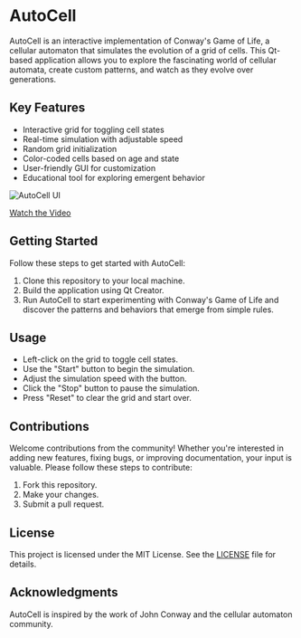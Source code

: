 # AutoCell

AutoCell is an interactive implementation of Conway's Game of Life, a cellular automaton that simulates the evolution of a grid of cells. This Qt-based application allows you to explore the fascinating world of cellular automata, create custom patterns, and watch as they evolve over generations.

## Key Features

- Interactive grid for toggling cell states
- Real-time simulation with adjustable speed
- Random grid initialization
- Color-coded cells based on age and state
- User-friendly GUI for customization
- Educational tool for exploring emergent behavior

![AutoCell UI](AutoCell(1).png "AutoCell UI")

[Watch the Video](https://youtu.be/g1bRZ8UvDqw)

## Getting Started

Follow these steps to get started with AutoCell:

1. Clone this repository to your local machine.
2. Build the application using Qt Creator.
3. Run AutoCell to start experimenting with Conway's Game of Life and discover the patterns and behaviors that emerge from simple rules.

## Usage

- Left-click on the grid to toggle cell states.
- Use the "Start" button to begin the simulation.
- Adjust the simulation speed with the button.
- Click the "Stop" button to pause the simulation.
- Press "Reset" to clear the grid and start over.

## Contributions

Welcome contributions from the community! Whether you're interested in adding new features, fixing bugs, or improving documentation, your input is valuable. Please follow these steps to contribute:

1. Fork this repository.
2. Make your changes.
3. Submit a pull request.

## License

This project is licensed under the MIT License. See the [LICENSE](LICENSE) file for details.

## Acknowledgments

AutoCell is inspired by the work of John Conway and the cellular automaton community.

